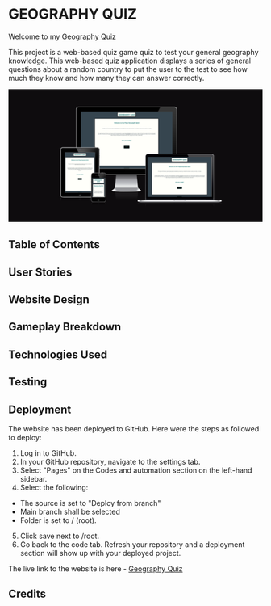 # GEOGRAPHY QUIZ

Welcome to my [Geography Quiz](https://aimanh04.github.io/Geography-Quiz/)

This project is a web-based quiz game quiz to test your general geography knowledge. This web-based quiz application displays a series of general questions about a random country to put the user to the test to see how much they know and how many they can answer correctly.

![Geography Quiz Am I Responsive Website](assets/images/readme-images/responsive.png)

## Table of Contents

## User Stories

## Website Design

## Gameplay Breakdown

## Technologies Used

## Testing

## Deployment

The website has been deployed to GitHub. Here were the steps as followed to deploy:
1. Log in to GitHub.
2. In your GitHub repository, navigate to the settings tab.
3. Select "Pages" on the Codes and automation section on the left-hand sidebar.
4. Select the following:
- The source is set to "Deploy from branch"
- Main branch shall be selected
- Folder is set to / (root).
5. Click save next to /root.
6. Go back to the code tab. Refresh your repository and a deployment section will show up with your deployed project.

The live link to the website is here - [Geography Quiz](https://aimanh04.github.io/Geography-Quiz/)

## Credits
